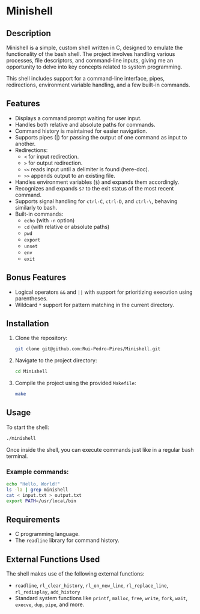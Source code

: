 
# Minishell

## Description
Minishell is a simple, custom shell written in C, designed to emulate the functionality of the bash shell. The project involves handling various processes, file descriptors, and command-line inputs, giving me an opportunity to delve into key concepts related to system programming.

This shell includes support for a command-line interface, pipes, redirections, environment variable handling, and a few built-in commands.

## Features
- Displays a command prompt waiting for user input.
- Handles both relative and absolute paths for commands.
- Command history is maintained for easier navigation.
- Supports pipes (|) for passing the output of one command as input to another.
- Redirections:
  - `<` for input redirection.
  - `>` for output redirection.
  - `<<` reads input until a delimiter is found (here-doc).
  - `>>` appends output to an existing file.
- Handles environment variables (`$`) and expands them accordingly.
- Recognizes and expands `$?` to the exit status of the most recent command.
- Supports signal handling for `ctrl-C`, `ctrl-D`, and `ctrl-\`, behaving similarly to bash.
- Built-in commands:
  - `echo` (with `-n` option)
  - `cd` (with relative or absolute paths)
  - `pwd`
  - `export`
  - `unset`
  - `env`
  - `exit`

## Bonus Features
- Logical operators `&&` and `||` with support for prioritizing execution using parentheses.
- Wildcard `*` support for pattern matching in the current directory.

## Installation
1. Clone the repository:
   ```bash
   git clone git@github.com:Rui-Pedro-Pires/Minishell.git
   ```
2. Navigate to the project directory:
   ```bash
   cd Minishell
   ```
3. Compile the project using the provided `Makefile`:
   ```bash
   make
   ```

## Usage
To start the shell:
```bash
./minishell
```

Once inside the shell, you can execute commands just like in a regular bash terminal.

### Example commands:
```bash
echo "Hello, World!"
ls -la | grep minishell
cat < input.txt > output.txt
export PATH=/usr/local/bin
```

## Requirements
- C programming language.
- The `readline` library for command history.
  
## External Functions Used
The shell makes use of the following external functions:
- `readline`, `rl_clear_history`, `rl_on_new_line`, `rl_replace_line`, `rl_redisplay`, `add_history`
- Standard system functions like `printf`, `malloc`, `free`, `write`, `fork`, `wait`, `execve`, `dup`, `pipe`, and more.
